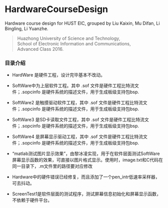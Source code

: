 # HardwareCourseDesign
Hardware course design for HUST EIC, grouped by Liu Kaixin, Mu Difan, Li Bingling, Li Yuanzhe.

> Huazhong University of Science and Technology, </br>
School of Electronic Information and Communications, </br>
Advanced Class 2016.</br>

### 目录介绍
- HardWare 是硬件工程，设计完毕基本不改动。
- SoftWare中为上层软件工程。其中 .sof 文件是硬件工程比特流文件；.sopcinfo 是硬件系统的描述文件，用于生成板级支持包bsp. 
- SoftWare2 是触摸驱动软件工程，其中 .sof 文件是硬件工程比特流文件；.sopcinfo 是硬件系统的描述文件，用于生成板级支持包bsp. 
- SoftWare3 是SD卡读取文件工程，其中 .sof 文件是硬件工程比特流文件；.sopcinfo 是硬件系统的描述文件，用于生成板级支持包bsp. 
- SoftWare4 是屏幕显示驱动工程，其中 .sof 文件是硬件工程比特流文件；.sopcinfo 是硬件系统的描述文件，用于生成板级支持包bsp. 



- “matlab测试图片显示效果”，由黎冰凌实现，用于在软件层面测试SoftWare屏幕显示函数的效果，可直接以图片格式显示。使用时，image.txt和C代码在同一目录下，.m文件里的路径要对应修改

- Hardware中的硬件错误已经修复，而且添加了一个pen_intr低速率采样器，可去抖动。

- ScreenTest1是软件层面的测试程序，测试屏幕信息初始化和屏幕显示函数，不依赖于硬件平台。

  